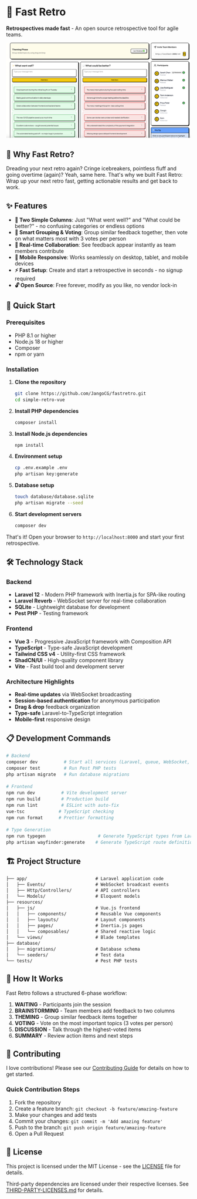 # 🚀 Fast Retro

**Retrospectives made fast** - An open source retrospective tool for agile teams.

![Fast Retro Screenshot](public/brainstorming.png)

## 🌟 Why Fast Retro?

Dreading your next retro again? Cringe icebreakers, pointless fluff and going overtime (again)? Yeah, same here. That's
why we built Fast Retro: Wrap up your next retro fast, getting actionable results and get back to work.

## ✨ Features

- **🎯 Two Simple Columns**: Just "What went well?" and "What could be better?" - no confusing categories or endless
  options
- **🤝 Smart Grouping & Voting**: Group similar feedback together, then vote on what matters most with 3 votes per person
- **🔄 Real-time Collaboration**: See feedback appear instantly as team members contribute
- **📱 Mobile Responsive**: Works seamlessly on desktop, tablet, and mobile devices
- **⚡ Fast Setup**: Create and start a retrospective in seconds - no signup required
- **🔓 Open Source**: Free forever, modify as you like, no vendor lock-in

## 🚀 Quick Start

### Prerequisites

- PHP 8.1 or higher
- Node.js 18 or higher
- Composer
- npm or yarn

### Installation

1. **Clone the repository**
   ```bash
   git clone https://github.com/JangoCG/fastretro.git
   cd simple-retro-vue
   ```

2. **Install PHP dependencies**
   ```bash
   composer install
   ```

3. **Install Node.js dependencies**
   ```bash
   npm install
   ```

4. **Environment setup**
   ```bash
   cp .env.example .env
   php artisan key:generate
   ```

5. **Database setup**
   ```bash
   touch database/database.sqlite
   php artisan migrate --seed
   ```

6. **Start development servers**
   ```bash
   composer dev
   ```

That's it! Open your browser to `http://localhost:8000` and start your first retrospective.

## 🛠️ Technology Stack

### Backend

- **Laravel 12** - Modern PHP framework with Inertia.js for SPA-like routing
- **Laravel Reverb** - WebSocket server for real-time collaboration
- **SQLite** - Lightweight database for development
- **Pest PHP** - Testing framework

### Frontend

- **Vue 3** - Progressive JavaScript framework with Composition API
- **TypeScript** - Type-safe JavaScript development
- **Tailwind CSS v4** - Utility-first CSS framework
- **ShadCN/UI** - High-quality component library
- **Vite** - Fast build tool and development server

### Architecture Highlights

- **Real-time updates** via WebSocket broadcasting
- **Session-based authentication** for anonymous participation
- **Drag & drop** feedback organization
- **Type-safe** Laravel-to-TypeScript integration
- **Mobile-first** responsive design

## 📋 Development Commands

```bash
# Backend
composer dev          # Start all services (Laravel, queue, WebSocket, logs, Vite)
composer test         # Run Pest PHP tests
php artisan migrate   # Run database migrations

# Frontend
npm run dev          # Vite development server
npm run build        # Production build
npm run lint         # ESLint with auto-fix
vue-tsc             # TypeScript checking
npm run format      # Prettier formatting

# Type Generation
npm run typegen                    # Generate TypeScript types from Laravel models
php artisan wayfinder:generate    # Generate TypeScript route definitions
```

## 🏗️ Project Structure

```
├── app/                          # Laravel application code
│   ├── Events/                   # WebSocket broadcast events
│   ├── Http/Controllers/         # API controllers
│   └── Models/                   # Eloquent models
├── resources/
│   ├── js/                       # Vue.js frontend
│   │   ├── components/           # Reusable Vue components
│   │   ├── layouts/              # Layout components
│   │   ├── pages/                # Inertia.js pages
│   │   └── composables/          # Shared reactive logic
│   └── views/                    # Blade templates
├── database/
│   ├── migrations/               # Database schema
│   └── seeders/                  # Test data
└── tests/                        # Pest PHP tests
```

## 🎯 How It Works

Fast Retro follows a structured 6-phase workflow:

1. **WAITING** - Participants join the session
2. **BRAINSTORMING** - Team members add feedback to two columns
3. **THEMING** - Group similar feedback items together
4. **VOTING** - Vote on the most important topics (3 votes per person)
5. **DISCUSSION** - Talk through the highest-voted items
6. **SUMMARY** - Review action items and next steps

## 🤝 Contributing

I love contributions! Please see our [Contributing Guide](CONTRIBUTING.md) for details on how to get started.

### Quick Contribution Steps

1. Fork the repository
2. Create a feature branch: `git checkout -b feature/amazing-feature`
3. Make your changes and add tests
4. Commit your changes: `git commit -m 'Add amazing feature'`
5. Push to the branch: `git push origin feature/amazing-feature`
6. Open a Pull Request

## 📝 License

This project is licensed under the MIT License - see the [LICENSE](LICENSE) file for details.

Third-party dependencies are licensed under their respective licenses.
See [THIRD-PARTY-LICENSES.md](THIRD-PARTY-LICENSES.md) for details.
